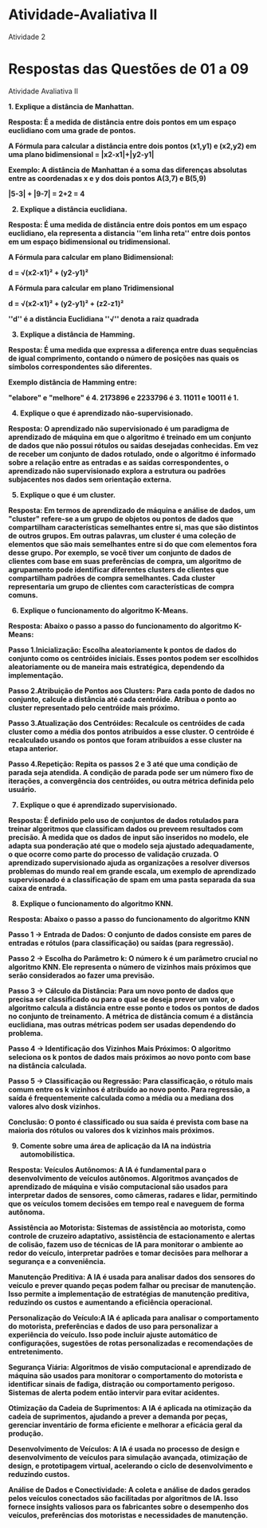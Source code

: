 # Atividade-Avaliativa II
 Atividade 2


 # Respostas das Questões de 01 a 09


Atividade Avaliativa II


<b> 1. Explique a distância de Manhattan.

Resposta: É a medida de distância entre dois pontos em um espaço euclidiano com uma grade de pontos.

A Fórmula para calcular a distância entre dois pontos (x1,y1) e (x2,y2) em uma plano bidimensional = |x2-x1|+|y2-y1|

Exemplo: A distância de Manhattan é a soma das diferenças absolutas entre as coordenadas x e y dos dois pontos A(3,7) e B(5,9)

|5-3| + |9-7| = 2+2 = 4



2. Explique a distância euclidiana.

Resposta: É uma medida de distância entre dois pontos em um espaço euclidiano, ela representa a distancia ''em linha reta'' entre dois pontos em um espaço bidimensional ou tridimensional.

A Fórmula para calcular em plano Bidimensional:

d = √(x2-x1)² + (y2-y1)² 

A Fórmula para calcular em plano Tridimensional

d = √(x2-x1)² + (y2-y1)² + (z2-z1)²

''d'' é a distância Euclidiana
''√'' denota a raiz quadrada

3. Explique a distância de Hamming.

Resposta: É uma medida que expressa a diferença entre duas sequências de igual comprimento, contando o número de posições nas quais os símbolos correspondentes são diferentes. 

Exemplo distância de Hamming entre:

"elabore" e "melhore" é 4.
2173896 e 2233796 é 3.
11011 e 10011 é 1.

4. Explique o que é aprendizado não-supervisionado.

Resposta: O aprendizado não supervisionado é um paradigma de aprendizado de máquina em que o algoritmo é treinado em um conjunto de dados que não possui rótulos ou saídas desejadas conhecidas. Em vez de receber um conjunto de dados rotulado, onde o algoritmo é informado sobre a relação entre as entradas e as saídas correspondentes, o aprendizado não supervisionado explora a estrutura ou padrões subjacentes nos dados sem orientação externa. 

5. Explique o que é um cluster.

Resposta: Em termos de aprendizado de máquina e análise de dados, um "cluster" refere-se a um grupo de objetos ou pontos de dados que compartilham características semelhantes entre si, mas que são distintos de outros grupos. Em outras palavras, um cluster é uma coleção de elementos que são mais semelhantes entre si do que com elementos fora desse grupo. Por exemplo, se você tiver um conjunto de dados de clientes com base em suas preferências de compra, um algoritmo de agrupamento pode identificar diferentes clusters de clientes que compartilham padrões de compra semelhantes. Cada cluster representaria um grupo de clientes com características de compra comuns.


6. Explique o funcionamento do algoritmo K-Means.

Resposta: Abaixo o passo a passo do funcionamento do algoritmo K-Means:

Passo 1.Inicialização: Escolha aleatoriamente k pontos de dados do conjunto como os centróides iniciais.
Esses pontos podem ser escolhidos aleatoriamente ou de maneira mais estratégica, dependendo da implementação.

Passo 2.Atribuição de Pontos aos Clusters: Para cada ponto de dados no conjunto, calcule a distância até cada centróide.
Atribua o ponto ao cluster representado pelo centróide mais próximo.

Passo 3.Atualização dos Centróides: Recalcule os centróides de cada cluster como a média dos pontos atribuídos a esse cluster.
O centróide é recalculado usando os pontos que foram atribuídos a esse cluster na etapa anterior.

Passo 4.Repetição: Repita os passos 2 e 3 até que uma condição de parada seja atendida. A condição de parada pode ser um número fixo de iterações, a convergência dos centróides, ou outra métrica definida pelo usuário.

7. Explique o que é aprendizado supervisionado.

 Resposta: É definido pelo uso de conjuntos de dados rotulados para treinar algoritmos que classificam dados ou preveem resultados com precisão. À medida que os dados de input são inseridos no modelo, ele adapta sua ponderação até que o modelo seja ajustado adequadamente, o que ocorre como parte do processo de validação cruzada. O aprendizado supervisionado ajuda as organizações a resolver diversos problemas do mundo real em grande escala, um exemplo de aprendizado supervisonado é a classificação de spam em uma pasta separada da sua caixa de entrada.

8. Explique o funcionamento do algoritmo KNN.

Resposta: Abaixo o passo a passo do funcionamento do algoritmo KNN

Passo 1 -> Entrada de Dados: O conjunto de dados consiste em pares de entradas e rótulos (para classificação) ou saídas (para regressão).

Passo 2 -> Escolha do Parâmetro k: O número k é um parâmetro crucial no algoritmo KNN. Ele representa o número de vizinhos mais próximos que serão considerados ao fazer uma previsão.

Passo 3 -> Cálculo da Distância: Para um novo ponto de dados que precisa ser classificado ou para o qual se deseja prever um valor, o algoritmo calcula a distância entre esse ponto e todos os pontos de dados no conjunto de treinamento. A métrica de distância comum é a distância euclidiana, mas outras métricas podem ser usadas dependendo do problema.

Passo 4 -> Identificação dos Vizinhos Mais Próximos: O algoritmo seleciona os k pontos de dados mais próximos ao novo ponto com base na distância calculada.

Passo 5 -> Classificação ou Regressão: Para classificação, o rótulo mais comum entre os k vizinhos é atribuído ao novo ponto.
Para regressão, a saída é frequentemente calculada como a média ou a mediana dos valores alvo dosk vizinhos.

Conclusão: O ponto é classificado ou sua saída é prevista com base na maioria dos rótulos ou valores dos k vizinhos mais próximos.

9. Comente sobre uma área de aplicação da IA na indústria automobilística.

Resposta: Veículos Autônomos: A IA é fundamental para o desenvolvimento de veículos autônomos. Algoritmos avançados de aprendizado de máquina e visão computacional são usados para interpretar dados de sensores, como câmeras, radares e lidar, permitindo que os veículos tomem decisões em tempo real e naveguem de forma autônoma.

Assistência ao Motorista: Sistemas de assistência ao motorista, como controle de cruzeiro adaptativo, assistência de estacionamento e alertas de colisão, fazem uso de técnicas de IA para monitorar o ambiente ao redor do veículo, interpretar padrões e tomar decisões para melhorar a segurança e a conveniência.

Manutenção Preditiva: A IA é usada para analisar dados dos sensores do veículo e prever quando peças podem falhar ou precisar de manutenção. Isso permite a implementação de estratégias de manutenção preditiva, reduzindo os custos e aumentando a eficiência operacional.

Personalização do Veículo:A IA é aplicada para analisar o comportamento do motorista, preferências e dados de uso para personalizar a experiência do veículo. Isso pode incluir ajuste automático de configurações, sugestões de rotas personalizadas e recomendações de entretenimento.

Segurança Viária: Algoritmos de visão computacional e aprendizado de máquina são usados para monitorar o comportamento do motorista e identificar sinais de fadiga, distração ou comportamento perigoso. Sistemas de alerta podem então intervir para evitar acidentes.

Otimização da Cadeia de Suprimentos: A IA é aplicada na otimização da cadeia de suprimentos, ajudando a prever a demanda por peças, gerenciar inventário de forma eficiente e melhorar a eficácia geral da produção.

Desenvolvimento de Veículos: A IA é usada no processo de design e desenvolvimento de veículos para simulação avançada, otimização de design, e prototipagem virtual, acelerando o ciclo de desenvolvimento e reduzindo custos.

Análise de Dados e Conectividade: A coleta e análise de dados gerados pelos veículos conectados são facilitadas por algoritmos de IA. Isso fornece insights valiosos para os fabricantes sobre o desempenho dos veículos, preferências dos motoristas e necessidades de manutenção.

